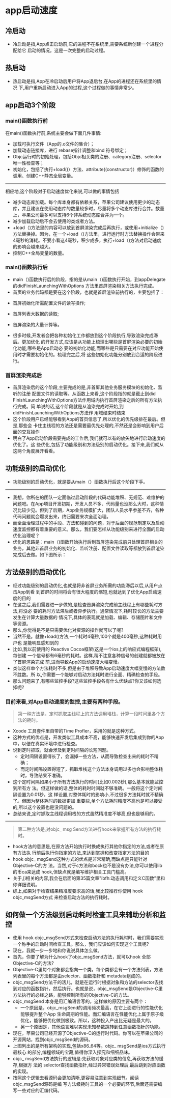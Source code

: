 # app启动速度

## 冷启动
* 冷启动是指,App点击启动前,它的进程不在系统里,需要系统新创建一个进程分配给它  启动的情况。这是一次完整的启动过程。

## 热启动
* 热启动是指,App在冷启动后用户将App退后台,在App的进程还在系统里的情况  下,用户重新启动进入App的过程,这个过程做的事情非常少。

## app启动3个阶段

### main()函数执行前

在main()函数执行前,系统主要会做下面几件事情:

* 加载可执行文件（App的.o文件的集合）；
* 加载动态链接库，进行 rebase指针调整和bind 符号绑定；
* Objc运行时的初始处理，包括Objc相关类的注册、category注册、selector唯一性检查等；
* 初始化，包括了执行+load()）方法、attribute((constructor)）修饰的函数的调用、创建C++静态全局变量。

---

相应地,这个阶段对于启动速度优化来说,可以做的事情包括

* 减少动态库加载。每个库本身都有依赖关系，苹果公司建议使用更少的动态库，并且建议在使用动态库的数量较多时，尽量将多个动态库进行合并。数量上，苹果公司最多可以支持6个非系统动态库合并为一个。
* 减少加载启动后不会去使用的类或者方法。
* +load（)方法里的内容可以放到首屏渲染完成后再执行，或使用+initialize（)方法替换掉。因为，在一个+load（)方法里，进行运行时方法替换操作会带来4毫秒的消耗。不要小看这4毫秒，积少成多，执行+load（)方法对启动速度的影响会越来越大。
* 控制C++全局变量的数量。

### main()函数执行后

- main（)函数执行后的阶段，指的是从main（)函数执行开始，到appDelegate的didFinishLaunchingWithOptions 方法里首屏渲染相关方法执行完成。
- 首页的业务代码都是要在这个阶段，也就是首屏渲染前执行的，主要包括了：

* 首屏初始化所需配置文件的读写操作;  
* 首屏列表大数据的读取;  
* 首屏渲染的大量计算等。

* 很多时候,开发者会把各种初始化工作都放到这个阶段执行,导致渲染完成滞后。更加优化  的开发方式,应该是从功能上梳理岀哪些是首屏渲染必要的初始化功能,哪些是App启动必  要的初始化功能,而哪些是只需要在对应功能开始使用时才需要初始化的。梳理完之后,将  这些初始化功能分别放到合适的阶段进行。

### 首屏渲染完成后
* 首屏渲染后的这个阶段,主要完成的是,非首屏其他业务服务模块的初始化、监听的注册  配置文件的读取等。从函数上来看,这个阶段指的就是截止到did FinishLaunchingWithOptions方法作用域内执行首屏渲染之后的所有方法执行完成。简  单说的话,这个阶段就是从渲染完成时开始,到 didFinishLaunchingWithOptions方法作  用域结束时结束    
* 这个阶段用户已经能够看到App的首页信息了,所以优化的优先级排在最后。但是,那些会  卡住主线程的方法还是需要最优先处理的,不然还是会影响到用户后面的交互操作   
* 明白了App启动阶段需要完成的工作后,我们就可以有的放矢地进行启动速度的优化了。这  些优化,包括了功能级别和方法级别的启动优化。接下来,我们就从这两个角度展开看看。

## 功能级别的启动优化
* 功能级别的启动优化，就是要从main（）函数执行后这个阶段下手。

---

* 我想，你所在的团队一定面临过启动阶段的代码功能堆积、无规范、难维护的问题吧。在App项目开发初期，开发人员不多、代码量也没那么大时，这种情况比较少见。但到了后期，App业务规模扩大，团队人员水平参差不齐，各种代码问题就会爆发出来，终归需要来次全面治理。
* 而全面治理过程中的手段、方法和碰到的问题，对于后面的规范制定以及启动速度监控都有着重要的意义。那么，我们要怎样从功能级别来进行全面的启动优化治理呢？
* 优化的思路是：main（)函数开始执行后到首屏渲染完成前只处理首屏相关的业务，其他非首屏业务的初始化、监听注册、配置文件读取等都放到首屏渲染完成后去做。如下图所示：

## 方法级别的启动优化

* 经过功能级别的启动优化,也就是将非首屏业务所需的功能滞后以后,从用户点击App到看  到首屏的时间将会有很大程度的缩短,也就达到了优化App启动速度的目的    
* 在这之后,我们需要进一步做的,是检查首屏渲染完成前主线程上有哪些耗时方法,将没必  要的耗时方法滞后或者异步执行。通常情况下,耗时较长的方法主要发生在计算大量数据的  情况下,具体的表现就是加载、编辑、存储图片和文件等资源。    
* 那么,你觉得是不是只需要优化对资源的操作就可以了呢?   
* 当然不是。就像+load()方法,一个耗时4毫秒,100个就是400毫秒,这种耗时用户也  是能明显感知到的    
* 比如,我以前使用的 Reactive Cocoa框架(这是一个ios上的响应式编程框架),每创建  一个信号都有6毫秒的耗时。这样,稍不注意各种信号的创建就都被放在了首屏渲染完成  前,进而导致App的启动速度大幅变慢。    
* 类似这样单个方法耗时不多,但是由于堆积导致App启动速度大幅变慢的方法数不胜数。所  以,你需要一个能够对启动方法耗时进行全面、精确检查的手段。    
* 那么问题来了,有哪些监控手段?这些监控手段各有什么优缺点?你又该如何选择呢?    

### 目前来看,对App启动速度的监控,主要有两种手段。

> 第一种方法是，定时抓取主线程上的方法调用堆栈，计算一段时间里各个方法的耗时。

* Xcode 工具套件里自带的Time Profler，采用的就是这种方式。
* 这种方式的优点是，开发类似工具成本不高，能够快速开发后集成到你的App中，以便在真实环境中进行检查。
* 说到定时抓取，就会涉及到定时间隔的长短问题。
	* 定时间隔设置得长了，会漏掉一些方法，从而导致检查出来的耗时不精确；
	* 而定时间隔设置得短了，抓取堆栈这个方法本身调用过多也会影响整体耗时，导致结果不准确。
* 这个定时间隔如果小于所有方法执行的时间(比如0.002秒),那么基本就能监控到所有方  法。但这样做的话,整体的耗时时间就不够准确。一般将这个定时间隔设置为0.01秒。这  样设置,对整体耗时的影响小,不过很多方法耗时就不精确了。但因为整体耗时的数据更加  重要些,单个方法耗时精度不高也是可以接受的,所以这个设置也是没问题的。    
* 总结来说,定时抓取主线程调用栈的方式虽然精准度不够高,但也是够用的。

---
> 第二种方法是,对objc_ msg Send方法进行hook来掌握所有方法的执行耗时。    

* hook方法的意思是,在原方法开始执行时换成执行其他你指定的方法,或者在原有方法执  行前后执行你指定的方法,来达到掌握和改变指定方法的目的    
* hook objc_ msgSend这种方式的优点是非常精确,而缺点是只能针对 Objective-C的方  法。当然,对于c方法和bock也不是没有办法,你可以使用lib的币ca来达成  hook,但缺点就是编写维护相关工具门槛高。    
* 关于,[i相关的内容,我会在后面的第35篇文章"ibfh:动态调用和定义C函数”里和  你详细说明。    
* 综上,如果对于检查结果精准度要求高的话,我比较推荐你使用 hook objc_msgSend方式  来检查启动方法的执行耗时。

## 如何做一个方法级别启动耗时检查工具来辅助分析和监控

* 使用 hook objc_msgSend方式来检查启动方法的执行耗时时，我们需要实现一个称手的启动时间检查工具。那么，我们应该如何实现这个工具呢?
* 现在，我就一步一步地和你说说具体怎么做。
* 首先，你要了解为什么hook了objc_msgSend方法，就可以hook 全部 Objective-C的方法?
* Objective-C里每个对象都会指向一个类，每个类都会有一个方法列表，方法列表里的每个方法都是由selector、函数指针和 metadata组成的。
* objc_msgSend方法干的活儿，就是在运行时根据对象和方法的selector去找到对应的函数指针，然后执行。也就是说，objc_msgSend是Objective-C里方法执行的必经之路，能够控制所有的Objective-C的方法。
* objc_msgSend 本身是用汇编语言写的，这样做的原因主要有两个：
	* 一个原因是，objc_msgSend的调用频次最高，在它上面进行的性能优化能够提升整个App 生命周期的性能。而汇编语言在性能优化上属于原子级优化，能够把优化做到极致。所以，这种投入产出比无疑是最大的。
	* 另一个原因是，其他语言难以实现未知参数跳转到任意函数指针的功能。
* 现在，苹果公司已经开源了Objective-C的运行时代码。你可以在苹果公司的开源网站，找到objc_msgSend的源码。
* 上图列出的是所有架构的实现,包括x86_64等。objc_ msgSend是ios方式执行最核心  的部分,编程领域的宝藏,值得你深入探究和细细品味。    
* objc_ msgSend方法执行的逻辑是:先获取对象对应类的信息,再获取方法的缓存,根据方  法的 selector查找函数指针,经过异常错误处理后,最后跳到对应函数的实现。    
* 按照这个逻辑去看源码会更加清晰,更容易注意到实现细节。阅读 objc_msgSend源码是编  写方法级耗时工具的一个必要的环节,后面还需要编写一些对应的汇编代码。